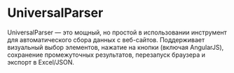 # UniversalParser
UniversalParser — это мощный, но простой в использовании инструмент для автоматического сбора данных с веб-сайтов. Поддерживает визуальный выбор элементов, нажатие на кнопки (включая AngularJS), сохранение промежуточных результатов, перезапуск браузера и экспорт в Excel/JSON.
